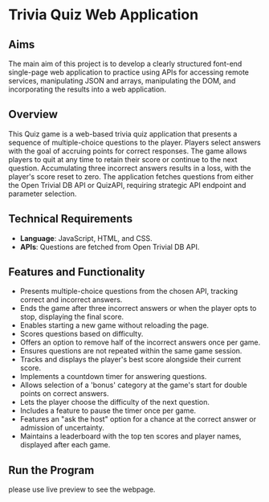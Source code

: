 # Trivia Quiz Web Application

## Aims

The main aim of this project is to develop a clearly structured font-end single-page web application to practice using APIs for accessing remote services, manipulating JSON and arrays, manipulating the DOM, and incorporating the results into a web application.

## Overview

This Quiz game is a web-based trivia quiz application that presents a sequence of multiple-choice questions to the player. Players select answers with the goal of accruing points for correct responses. The game allows players to quit at any time to retain their score or continue to the next question. Accumulating three incorrect answers results in a loss, with the player's score reset to zero. The application fetches questions from either the Open Trivial DB API or QuizAPI, requiring strategic API endpoint and parameter selection.

## Technical Requirements

- **Language**: JavaScript, HTML, and CSS.
- **APIs**: Questions are fetched from Open Trivial DB API.

## Features and Functionality
- Presents multiple-choice questions from the chosen API, tracking correct and incorrect answers.
- Ends the game after three incorrect answers or when the player opts to stop, displaying the final score.
- Enables starting a new game without reloading the page.
- Scores questions based on difficulty.
- Offers an option to remove half of the incorrect answers once per game.
- Ensures questions are not repeated within the same game session.
- Tracks and displays the player's best score alongside their current score.
- Implements a countdown timer for answering questions.
- Allows selection of a 'bonus' category at the game's start for double points on correct answers.
- Lets the player choose the difficulty of the next question.
- Includes a feature to pause the timer once per game.
- Features an "ask the host" option for a chance at the correct answer or admission of uncertainty.
- Maintains a leaderboard with the top ten scores and player names, displayed after each game.

## Run the Program
please use live preview to see the webpage.
